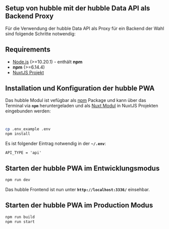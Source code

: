 ## Setup von hubble mit der hubble Data API als Backend Proxy
Für die Verwendung der hubble Data API als Proxy für ein Backend der Wahl sind folgende
Schritte notwendig:


## Requirements
* [Node.js](https://nodejs.org/en/) \(&gt;=10.20.1\) - enthält __npm__
* __npm__ \(&gt;=6.14.4\)
* [NuxtJS Projekt](https://nuxtjs.org/)


## Installation und Konfiguration der hubble PWA
Das hubble Modul ist vefügbar als [npm](https://www.npmjs.com/) Package und kann über das Terminal via __`npm`__ heruntergeladen 
und als [Nuxt Modul](https://nuxtjs.org/guide/modules/) in NuxtJS Projekten eingebunden werden:

``` bash


cp .env_example .env
npm install 
```

Es ist folgender Eintrag notwendig in der __`~/.env`__: 

```dotenv
API_TYPE = 'api'
```

## Starten der hubble PWA im Entwicklungsmodus
``` bash
npm run dev
```
Das hubble Frontend ist nun unter __`http://localhost:3336/`__ einsehbar.


## Starten der hubble PWA im Production Modus
``` bash
npm run build
npm run start
```